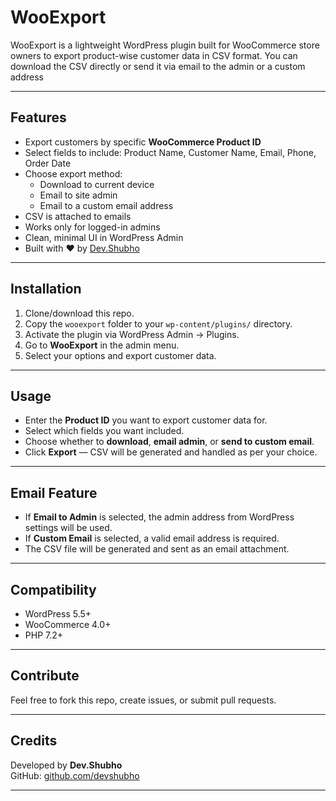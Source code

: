 # WooExport

WooExport is a lightweight WordPress plugin built for WooCommerce store owners to export product-wise customer data in CSV format. You can download the CSV directly or send it via email to the admin or a custom address

---

## Features

-  Export customers by specific **WooCommerce Product ID**
- Select fields to include: Product Name, Customer Name, Email, Phone, Order Date
- Choose export method:
  - Download to current device
  - Email to site admin
  - Email to a custom email address
- CSV is attached to emails
- Works only for logged-in admins
- Clean, minimal UI in WordPress Admin
- Built with ❤️ by [Dev.Shubho](https://github.com/devshubho)

---

## Installation

1. Clone/download this repo.
2. Copy the `wooexport` folder to your `wp-content/plugins/` directory.
3. Activate the plugin via WordPress Admin → Plugins.
4. Go to **WooExport** in the admin menu.
5. Select your options and export customer data.

---

## Usage

- Enter the **Product ID** you want to export customer data for.
- Select which fields you want included.
- Choose whether to **download**, **email admin**, or **send to custom email**.
- Click **Export** — CSV will be generated and handled as per your choice.

---

## Email Feature

- If **Email to Admin** is selected, the admin address from WordPress settings will be used.
- If **Custom Email** is selected, a valid email address is required.
- The CSV file will be generated and sent as an email attachment.

---

## Compatibility

- WordPress 5.5+
- WooCommerce 4.0+
- PHP 7.2+

---

## Contribute

Feel free to fork this repo, create issues, or submit pull requests.

---

## Credits

Developed by **Dev.Shubho**  
GitHub: [github.com/devshubho](https://github.com/devshubho)

---
